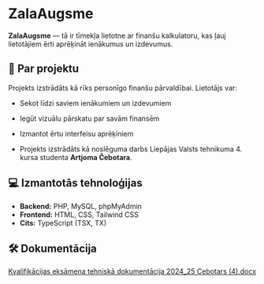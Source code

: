 # ZalaAugsme

**ZalaAugsme** — tā ir tīmekļa lietotne ar finanšu kalkulatoru, kas ļauj lietotājiem ērti aprēķināt ienākumus un izdevumus.

## 📌 Par projektu

Projekts izstrādāts kā rīks personīgo finanšu pārvaldībai. Lietotājs var:

- Sekot līdzi saviem ienākumiem un izdevumiem
- Iegūt vizuālu pārskatu par savām finansēm
- Izmantot ērtu interfeisu aprēķiniem

- Projekts izstrādāts kā noslēguma darbs Liepājas Valsts tehnikuma 4. kursa studenta **Artjoma Čebotara**.

## :computer: Izmantotās tehnoloģijas

- **Backend:** PHP, MySQL, phpMyAdmin
- **Frontend:** HTML, CSS, Tailwind CSS
- **Cits:** TypeScript (TSX, TX)

## 🛠️ Dokumentācija
[Kvalifikācijas eksāmena tehniskā dokumentācija 2024_25 Cebotars  (4).docx](https://github.com/user-attachments/files/20545234/Kvalifikacijas.eksamena.tehniska.dokumentacija.2024_25.Cebotars.4.docx)
